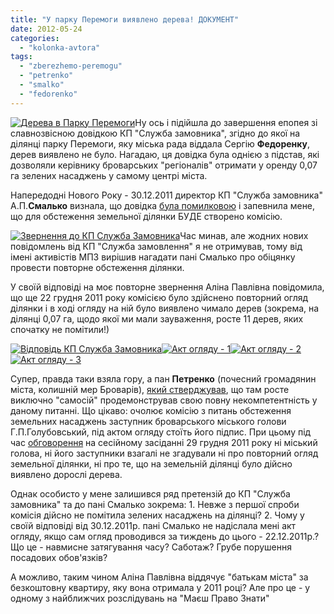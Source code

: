 ```yaml
---
title: "У парку Перемоги виявлено дерева! ДОКУМЕНТ"
date: 2012-05-24
categories: 
  - "kolonka-avtora"
tags: 
  - "zberezhemo-peremogu"
  - "petrenko"
  - "smalko"
  - "fedorenko"
---
```


[![](https://mpz.brovary.org/wp-content/uploads/2012/05/Dereva-v-Parku-Peremogi.jpg "Дерева в Парку Перемоги")](https://mpz.brovary.org/wp-content/uploads/2012/05/Dereva-v-Parku-Peremogi.jpg)Ну ось і підійшла до завершення епопея зі славнозвісною довідкою КП "Служба замовника", згідно до якої на ділянці парку Перемоги, яку міська рада віддала Сергію **Федоренку**, дерев виявлено не було. Нагадаю, ця довідка була однією з підстав, які дозволяли керівнику броварських "регіоналів" отримати у оренду 0,07 га зелених насаджень у самому центрі міста.

Напередодні Нового Року - 30.12.2011 директор КП "Служба замовника" А.П.**Смалько** визнала, що довідка [була помилковою](https://mpz.brovary.org/kp-sluzhba-zamovnika-viznalo-pomilku/ "КП Служба замовника визнало довідку помилковою") і запевнила мене, що для обстеження земельної ділянки БУДЕ створено комісію.

[![](https://mpz.brovary.org/wp-content/uploads/2012/05/IMAG1051.jpg "Звернення до КП Служба Замовника")](https://mpz.brovary.org/wp-content/uploads/2012/05/IMAG1051.jpg)Час минав, але жодних нових повідомлень від КП "Служба замовлення" я не отримував, тому від імені активістів МПЗ вирішив нагадати пані Смалько про обіцянку провести повторне обстеження ділянки.

У своїй відповіді на моє повторне звернення Аліна Павлівна повідомила, що ще 22 грудня 2011 року комісією було здійснено повторний огляд ділянки і в ході огляду на ній було виявлено чимало дерев (зокрема, на ділянці 0,07 га, щодо якої ми мали зауваження, росте 11 дерев, яких спочатку не помітили!)

[![](https://mpz.brovary.org/wp-content/uploads/2012/05/IMAG1047.jpg "Відповідь КП Служба Замовника")](https://mpz.brovary.org/wp-content/uploads/2012/05/IMAG1047.jpg)[![](https://mpz.brovary.org/wp-content/uploads/2012/05/IMAG1048.jpg "Акт огляду - 1")](https://mpz.brovary.org/wp-content/uploads/2012/05/IMAG1048.jpg)[![](https://mpz.brovary.org/wp-content/uploads/2012/05/IMAG1049.jpg "Акт огляду - 2")](https://mpz.brovary.org/wp-content/uploads/2012/05/IMAG1049.jpg)[![](https://mpz.brovary.org/wp-content/uploads/2012/05/IMAG1050.jpg "Акт огляду - 3")](https://mpz.brovary.org/wp-content/uploads/2012/05/IMAG1050.jpg)

Супер, правда таки взяла гору, а пан **Петренко** (почесний громадянин міста, колишній мер Броварів), [який стверджував](https://mpz.brovary.org/yak-brovarski-regionali-parkovu-zonu-zahopluvali/ "Як броварські регіонали паркову зону захоплювали"), що там росте виключно "самосій" продемонстрував свою повну некомпетентність у даному питанні. Що цікаво: очолює комісію з питань обстеження земельних насаджень заступник броварського міського голови Г.П.Голубовський, під актом огляду стоїть його підпис. При цьому під час [обговорення](https://mpz.brovary.org/yak-brovarski-regionali-parkovu-zonu-zahopluvali/ "Обговорення парку Перемоги") на сесійному засіданні 29 грудня 2011 року ні міський голова, ні його заступники взагалі не згадували ні про повторний огляд земельної ділянки, ні про те, що на земельній ділянці було дійсно виявлено дорослі дерева.

Однак особисто у мене залишився ряд претензій до КП "Служба замовника" та до пані Смалько зокрема: 1. Невже з першої спроби комісія дійсно не помітила зелених насаджень на ділянці? 2. Чому у своїй відповіді від 30.12.2011р. пані Смалько не надіслала мені акт огляду, якщо сам огляд проводився за тиждень до цього - 22.12.2011р.? Що це - навмисне затягування часу? Саботаж? Грубе порушення посадових обов'язків?

А можливо, таким чином Аліна Павлівна віддячує "батькам міста" за безкоштовну квартиру, яку вона отримала у 2011 році? Але про це - у одному з найближчих розслідувань на "Маєш Право Знати"
